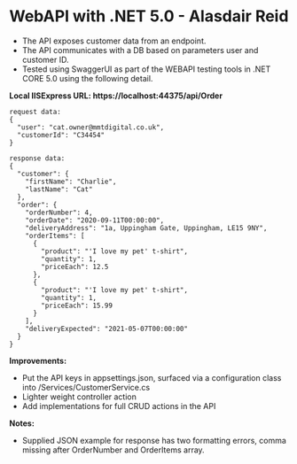 
# WebAPI with .NET 5.0 - Alasdair Reid

- The API exposes customer data from an endpoint.
- The API communicates with a DB based on parameters user and customer ID.
- Tested using SwaggerUI as part of the WEBAPI testing tools in .NET CORE 5.0 using the following detail.



**Local IISExpress URL: https://localhost:44375/api/Order**

```
request data:
{
  "user": "cat.owner@mmtdigital.co.uk",
  "customerId": "C34454"
}
```


```
response data:
{
  "customer": {
    "firstName": "Charlie",
    "lastName": "Cat"
  },
  "order": {
    "orderNumber": 4,
    "orderDate": "2020-09-11T00:00:00",
    "deliveryAddress": "1a, Uppingham Gate, Uppingham, LE15 9NY",
    "orderItems": [
      {
        "product": "'I love my pet' t-shirt",
        "quantity": 1,
        "priceEach": 12.5
      },
      {
        "product": "'I love my pet' t-shirt",
        "quantity": 1,
        "priceEach": 15.99
      }
    ],
    "deliveryExpected": "2021-05-07T00:00:00"
  }
}
```


**Improvements:**
- Put the API keys in appsettings.json, surfaced via a configuration class into /Services/CustomerService.cs
- Lighter weight controller action
- Add implementations for full CRUD actions in the API

**Notes:**
- Supplied JSON example for response has two formatting errors, comma missing after OrderNumber and OrderItems array.


